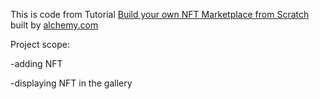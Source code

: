 This is code from Tutorial [Build your own NFT Marketplace from Scratch](https://docs.alchemy.com/alchemy/) built by [alchemy.com](https://alchemy.com)


Project scope:

-adding NFT

-displaying NFT in the gallery
